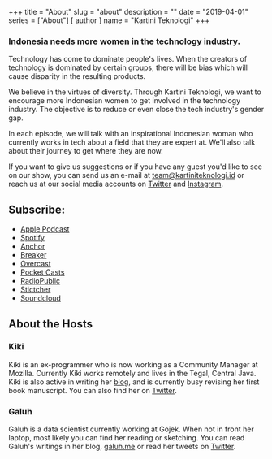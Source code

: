 +++
title = "About"
slug = "about"
description = ""
date = "2019-04-01"
series = ["About"]
[ author ]
  name = "Kartini Teknologi"
+++

### Indonesia needs more women in the technology industry.
Technology has come to dominate people's lives. When the creators of technology is dominated by certain groups, there will be bias which will cause disparity in the resulting products.

We believe in the virtues of diversity. Through Kartini Teknologi, we want to encourage more Indonesian women to get involved in the technology industry. The objective is to reduce or even close the tech industry's gender gap.

In each episode, we will talk with an inspirational Indonesian woman who currently works in tech about a field that they are expert at. We'll also talk about their journey to get where they are now.

If you want to give us suggestions or if you have any guest you'd like to see on our show, you can send us an e-mail at [team@kartiniteknologi.id](mailto:team@kartiniteknologi.id) or reach us at our social media accounts on [Twitter](https://twitter.com/kartini_tech) and [Instagram](http://instagram.com/kartiniteknologi).

## Subscribe: 
- [Apple Podcast](https://podcasts.apple.com/us/podcast/kartini-teknologi/id1459757397?uo=4)
- [Spotify](https://open.spotify.com/show/1vLCiFbZdvfAkcprdKbbqI?si=feQ9g3SFQQaLIJrEe5DOcQ)
- [Anchor](https://anchor.fm/kartini-teknologi)
- [Breaker](https://www.breaker.audio/kartini-teknologi)
- [Overcast](https://overcast.fm/itunes1459719839/kartini-teknologi)
- [Pocket Casts](https://pca.st/yr21)
- [RadioPublic](https://radiopublic.com/kartini-teknologi-G2M4rR)
- [Stictcher](https://www.stitcher.com/podcast/anchor-podcasts/kartini-teknologi)
- [Soundcloud](https://soundcloud.com/kartiniteknologi)

## About the Hosts
### Kiki
Kiki is an ex-programmer who is now working as a Community Manager at Mozilla. Currently Kiki works remotely and lives in the Tegal, Central Java. Kiki is also active in writing her [blog](https://kelimuttu.co/), and is currently busy revising her first book manuscript. You can also find her on [Twitter](https://twitter.com/kelimuttu).

### Galuh
Galuh is a data scientist currently working at Gojek. When not in front her laptop, most likely you can find her reading or sketching. You can read Galuh's writings in her blog, [galuh.me](http://galuh.me) or read her tweets on [Twitter](https://twitter.com/galuhsahid).